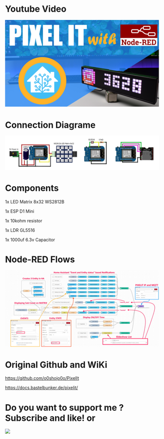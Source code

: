 # Youtube Video
[![Thumb](https://github.com/PricelessToolkit/Pixelit_Config/blob/main/Youtube%20Thumb/Thump_PIXELIT.jpg)](https://youtu.be/Tpol4iNq4xo)

 
# Connection Diagrame
![Connection Diagrame](https://github.com/PricelessToolkit/Pixelit_Config/blob/main/Connection%20Diagram.jpg)


# Components
1x LED Matrix 8x32 WS2812B

1x ESP D1 Mini

1x 10kohm resistor

1x LDR GL5516

1x 1000uf 6.3v Capacitor


# Node-RED Flows
![flows](https://github.com/PricelessToolkit/Pixelit_Config/blob/main/Flow.jpg)




# Original Github and WiKi
https://github.com/o0shojo0o/PixelIt

https://docs.bastelbunker.de/pixelit/

# Do you want to support me ? Subscribe and like! or  

<a href="https://www.buymeacoffee.com/pricelestoolkit"><img src="https://img.buymeacoffee.com/button-api/?text=Buy me a fuel for brain&emoji=&slug=pricelestoolkit&button_colour=FFDD00&font_colour=000000&font_family=Comic&outline_colour=000000&coffee_colour=ffffff"></a>

